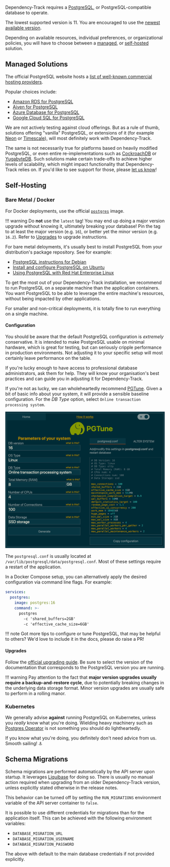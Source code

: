 Dependency-Track requires a [PostgreSQL], or PostgreSQL-compatible database to operate.

The lowest supported version is 11. You are encouraged to use the [newest available version].

Depending on available resources, individual preferences, or organizational policies,
you will have to choose between a [managed](#managed-solutions), or [self-hosted](#self-hosting) solution.

## Managed Solutions

The official PostgreSQL website hosts a [list of well-known commercial hosting providers].

Popular choices include:

* [Amazon RDS for PostgreSQL](https://aws.amazon.com/rds/postgresql/)
* [Aiven for PostgreSQL](https://aiven.io/postgresql)
* [Azure Database for PostgreSQL](https://azure.microsoft.com/en-us/products/postgresql/)
* [Google Cloud SQL for PostgreSQL](https://cloud.google.com/sql/docs/postgres/)

We are not actively testing against cloud offerings. But as a rule of thumb, solutions offering "vanilla" PostgreSQL, 
or extensions of it (for example [Neon] or [Timescale]), will most definitely work with Dependency-Track.

The same is not necessarily true for platforms based on heavily modified PostgreSQL, or even entire re-implementations
such as [CockroachDB] or [YugabyteDB]. Such solutions make certain trade-offs to achieve higher levels of scalability,
which might impact functionality that Dependency-Track relies on. If you'd like to see support for those, please [let us know]!

## Self-Hosting

### Bare Metal / Docker

For Docker deployments, use the official [`postgres`](https://hub.docker.com/_/postgres) image.

!!! warning
    Do **not** use the `latest` tag! You may end up doing a major version upgrade without knowing it,
    ultimately breaking your database! Pin the tag to at least the major version (e.g. `16`), or better
    yet the minor version (e.g. `16.2`). Refer to [Upgrades](#upgrades) to upgrade instructions.

For bare metal deloyments, it's usually best to install PostgreSQL from your distribution's package repository.
See for example:

* [PostgreSQL instructions for Debian](https://wiki.debian.org/PostgreSql)
* [Install and configure PostgreSQL on Ubuntu](https://ubuntu.com/server/docs/databases-postgresql)
* [Using PostgreSQL with Red Hat Enterprise Linux](https://access.redhat.com/documentation/en-us/red_hat_enterprise_linux/9/html/configuring_and_using_database_servers/using-postgresql_configuring-and-using-database-servers)

To get the most out of your Dependency-Track installation, we recommend to run PostgreSQL on a separate machine
than the application containers. You want PostgreSQL to be able to leverage the entire machine's resources,
without being impacted by other applications.

For smaller and non-critical deployments, it is totally fine to run everything on a single machine.

#### Configuration

You should be aware that the default PostgreSQL configuration is *extremely* conservative.
It is intended to make PostgreSQL usable on minimal hardware, which is great for testing,
but can seriously cripple performance in production environments.
Not adjusting it to your specific setup will most certainly leave performance on the table.

If you're lucky enough to have access to professional database administrators, ask them for help.
They will know your organisation's best practices and can guide you in adjusting it for Dependency-Track.

If you're not as lucky, we can wholeheartedly recommend [PGTune]. Given a bit of basic info about your system,
it will provide a sensible baseline configuration. For the *DB Type* option, select `Online transaction processing system`.

![Example output of PGTune](../images/operations_database_pgtune.png)

The `postgresql.conf` is usually located at `/var/lib/postgresql/data/postgresql.conf`.
Most of these settings require a restart of the application.

In a Docker Compose setup, you can alternatively apply the desired configuration via command line flags.
For example:

```yaml
services:
  postgres:
    image: postgres:16
    command: >-
      postgres
        -c 'shared_buffers=2GB'
        -c 'effective_cache_size=6GB'
```

!!! note
    Got more tips to configure or tune PostgreSQL, that may be helpful to others?
    We'd love to include it in the docs, please do raise a PR!

#### Upgrades

Follow the [official upgrading guide]. Be sure to select the version of the documentation that corresponds to the
PostgreSQL version you are running.

!!! warning
    Pay attention to the fact that **major version upgrades usually require a backup-and-restore cycle**, due to potentially
    breaking changes in the underlying data storage format. Minor version upgrades are usually safe to perform in a
    rolling manor.

### Kubernetes

We generally advise **against** running PostgreSQL on Kubernetes, unless you *really* know what you're doing.
Wielding heavy machinery such as [Postgres Operator] is not something you should do lightheartedly.

If you know what you're doing, you definitely don't need advice from us. Smooth sailing! ⚓️

## Schema Migrations

Schema migrations are performed automatically by the API server upon startup. It leverages [Liquibase] for doing so.
There is usually no manual action required when upgrading from an older Dependency-Track version, unless explicitly
stated otherwise in the release notes.

This behavior can be turned off by setting the `RUN_MIGRATIONS` environment variable of the API server container to `false`.

It is possible to use different credentials for migrations than for the application itself.
This can be achieved with the following environment variables:

* `DATABASE_MIGRATION_URL`
* `DATABASE_MIGRATION_USERNAME`
* `DATABASE_MIGRATION_PASSWORD`

The above with default to the main database credentials if not provided explicitly.

[CockroachDB]: https://www.cockroachlabs.com/
[Liquibase]: https://www.liquibase.com/
[Neon]: https://neon.tech/
[PGTune]: https://pgtune.leopard.in.ua/
[PostgreSQL]: https://www.postgresql.org/
[Postgres Operator]: https://github.com/zalando/postgres-operator
[Timescale]: https://www.timescale.com/
[YugabyteDB]: https://www.yugabyte.com/
[let us know]: https://github.com/DependencyTrack/hyades/issues/new?assignees=&labels=enhancement&projects=&template=enhancement-request.yml
[list of well-known commercial hosting providers]: https://www.postgresql.org/support/professional_hosting/
[newest available version]: https://www.postgresql.org/support/versioning/
[official upgrading guide]: https://www.postgresql.org/docs/current/upgrading.html